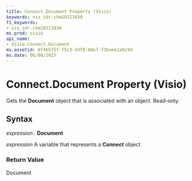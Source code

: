 ```yaml
---
title: Connect.Document Property (Visio)
keywords: vis_sdr.chm10313430
f1_keywords:
- vis_sdr.chm10313430
ms.prod: visio
api_name:
- Visio.Connect.Document
ms.assetid: 0f4b5f5f-f5c3-d3f9-68ef-f3baee1e6c94
ms.date: 06/08/2017
---
```



# Connect.Document Property (Visio)

Gets the  **Document** object that is associated with an object. Read-only.


## Syntax

 _expression_ . **Document**

 _expression_ A variable that represents a **Connect** object.


### Return Value

Document


